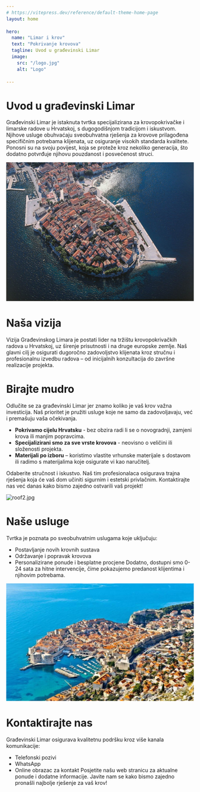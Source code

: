 ```yaml
---
# https://vitepress.dev/reference/default-theme-home-page
layout: home

hero:
  name: "Limar i krov"
  text: "Pokrivanje krovova"
  tagline: Uvod u građevinski Limar
  image:
    src: "/logo.jpg"
    alt: "Logo"

---
```


# Uvod u građevinski Limar
Građevinski Limar je istaknuta tvrtka specijalizirana za krovopokrivačke i limarske radove u Hrvatskoj, 
s dugogodišnjom tradicijom i iskustvom. Njihove usluge obuhvaćaju sveobuhvatna rješenja za krovove prilagođena 
specifičnim potrebama klijenata, uz osiguranje visokih standarda kvalitete. Ponosni su na svoju povijest, koja 
se proteže kroz nekoliko generacija, što dodatno potvrđuje njihovu pouzdanost i posvećenost struci.

![roofs.jpg](public/roofs.jpg)

# Naša vizija
Vizija Građevinskog Limara je postati lider na tržištu krovopokrivačkih radova u Hrvatskoj, uz širenje 
prisutnosti i na druge europske zemlje. Naš glavni cilj je osigurati dugoročno zadovoljstvo klijenata 
kroz stručnu i profesionalnu izvedbu radova – od inicijalnih konzultacija do završne realizacije projekta.

# Birajte mudro

Odlučite se za građevinski Limar jer znamo koliko je vaš krov važna investicija. Naš prioritet je 
pružiti usluge koje ne samo da zadovoljavaju, već i premašuju vaša očekivanja.

- **Pokrivamo cijelu Hrvatsku** - bez obzira radi li se o novogradnji, zamjeni krova ili manjim popravcima.
- **Specijalizirani smo za sve vrste krovova** - neovisno o veličini ili složenosti projekta.
- **Materijali po izboru** – koristimo vlastite vrhunske materijale s dostavom ili radimo s materijalima koje osigurate vi kao naručitelj.

Odaberite stručnost i iskustvo. Naš tim profesionalaca osigurava trajna rješenja koja će vaš dom 
učiniti sigurnim i estetski privlačnim. Kontaktirajte nas već danas kako bismo zajedno ostvarili 
vaš projekt!

![roof2.jpg](public/roof2.jpg)

# Naše usluge

Tvrtka je poznata po sveobuhvatnim uslugama koje uključuju:
- Postavljanje novih krovnih sustava
- Održavanje i popravak krovova
- Personalizirane ponude i besplatne procjene
Dodatno, dostupni smo 0-24 sata za hitne intervencije, čime pokazujemo predanost klijentima i njihovim potrebama.

![roofs1.jpg](public/roofs1.jpg)

# Kontaktirajte nas

Građevinski Limar osigurava kvalitetnu podršku kroz više kanala komunikacije:
- Telefonski pozivi
- WhatsApp
- Online obrazac za kontakt
Posjetite našu web stranicu za aktualne ponude i dodatne informacije. Javite nam se kako bismo zajedno 
pronašli najbolje rješenje za vaš krov!
